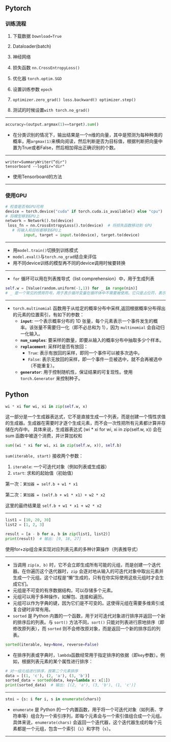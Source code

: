 

## Pytorch 

### 训练流程

1. 下载数据 `Download=True`

2. Dataloader(batch)

3. 神经网络

4. 损失函数 `nn.CrossEntropyLoss()`

5. 优化器 `torch.optim.SGD`

6. 设置训练参数 `epoch`

7. `optimizer.zero_grad() loss.backward() optimizer.step()`

8. 测试的时候设置`with torch.no_grad()`

---

   

```python
accuracy=(output.argmax(1)==target).sum()
```

- 在分类识别的情况下，输出结果是一个n维的向量，其中是预测为每种种类的概率，用`argmax(1)`来横向阅读，然后判断是否为目标值，根据判断把向量中置为True或者False，然后相加得出正确识别的个数。

---

  

```
writer=SummaryWriter(“dir")
tensorboard --logdir="dir"
```

- 使用Tensorboard的方法

---

  

### 使用GPU

```python
# 检查是否有GPU可用
device = torch.device("cuda" if torch.cuda.is_available() else "cpu")
# 将模型移到GPU上
network = Network().to(device)
 loss_fn = nn.CrossEntropyLoss().to(device)  # 将损失函数移动到 GPU
   # 将输入和目标都移到GPU上
        input, target = input.to(device), target.to(device)
```

---
- 用`model.train()`切换到训练模式
- `model.eval()`与`torch.no_grad`结合来评估
- 用不同device训练的模型再不同的device调用时候要转换

---

- `for` 循环可以用在列表推导式（list comprehension）中，用于生成列表

```python
self.w = [Value(random.uniform(-1,1)) for _ in range(nin)]
# _ 是一个常见的惯用符号，用于表示循环变量在循环体中不需要被使用。它只是占位符，表示我们并不关心循环变量的值。
```
---
- `torch.multinomial` 函数用于从给定的概率分布中采样,返回根据概率分布得出的元素的位置索引，有如下的参数：
  - **`input`**: 一个表示概率分布的 1D 张量，每个元素表示一个事件发生的概率。该张量不需要归一化（即不必总和为 1），因为 `multinomial` 会自动归一化输入。
  - **`num_samples`**: 要采样的数量，即要从输入的概率分布中抽取多少个样本。
  - **`replacement`**: 采样时是否有放回：
    - `True`: 表示有放回的采样，即同一个事件可以被多次选中。
    - `False`: 表示无放回的采样，即一个事件一旦被选中，就不会再被选中（不能重复）。
  - **`generator`**: 用于控制随机性，保证结果的可复现性。使用 `torch.Generator` 来控制种子。















## Python

```python
wi * xi for wi, xi in zip(self.w, x)
```

这一部分是一个生成器表达式，它不是直接生成一个列表，而是创建一个惰性求值的生成器。生成器在需要时才逐个生成元素，而不会一次性把所有元素都计算并存储在内存中。
具体来说，生成器表达式 (wi * xi for wi, xi in zip(self.w, x)) 会在 sum 函数中被逐个消费，并计算加权和

```python
sum((wi * xi for wi, xi in zip(self.w, x)), self.b)
```

`sum(iterable, start)` 接收两个参数：

1. `iterable`: 一个可迭代对象（例如列表或生成器）
2. `start`: 求和的起始值（初始值）

第一次：`累加器 = self.b + w1 * x1`

第二次：`累加器 = (self.b + w1 * x1) + w2 * x2`

这里的最终结果是 `self.b + w1 * x1 + w2 * x2`

---

```python
list1 = [10, 20, 30]
list2 = [1, 2, 3]

result = [a - b for a, b in zip(list1, list2)]
print(result)  # 输出: [9, 18, 27]

```

使用for+zip组合来实现对应列表元素的多种计算操作（列表推导式）

---

- 当调用 `zip(a, b)` 时，它不会立即生成所有可能的元组，而是创建一个迭代器。在你遍历这个迭代器时，`zip` 会逐对地从输入的可迭代对象中取出元素并生成一个元组。这个过程是“懒”生成的，只有在你实际使用这些元组时才会生成它们。
- 元组是不可变的有序数据结构，可以存储多个元素。
- 元组可以用于多种操作，如解包、连接和遍历。
- 元组可以作为字典的键，因为它们是不可变的。这使得元组在需要多维索引或复合键时非常有用。
- `sorted` 是 Python 内置的一个函数，用于对可迭代对象进行排序并返回一个新的排序后的列表。与 `sort()` 方法不同，`sort()` 只能对列表进行原地排序（即修改原列表），而 `sorted` 则不会修改原对象，而是返回一个新的排序后的列表。

```python
sorted(iterable, key=None, reverse=False)
```

- 在排序列表或字典时，`lambda`函数经常用于指定排序的依据（即`key`参数）。例如，根据列表元素的某个属性进行排序：

```python
# 对一组元组进行排序，按第二个元素排序
data = [(1, 'c'), (2, 'a'), (3, 'b')]
sorted_data = sorted(data, key=lambda x: x[1])
print(sorted_data)  # 输出: [(2, 'a'), (3, 'b'), (1, 'c')]
```

---

```python
stoi = {s: i for i, s in enumerate(chars)}
```

- `enumerate` 是 Python 的一个内置函数，用于将一个可迭代对象（如列表、字符串等）组合为一个索引序列，即每个元素会与一个索引值组合成一个元组。具体来说，`enumerate(chars)` 会返回一个迭代器，这个迭代器生成的每个元素都是一个元组，包含一个索引（`i`）和字符（`s`）。

---




